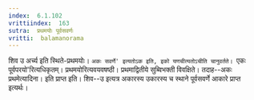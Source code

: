 ```yaml
---
index:  6.1.102
vrittiindex:  163
sutra:  प्रथमयोः पूर्वसवर्णः
vritti:  balamanorama 
---
```


शिव उ अर्च्य इति स्थिते-प्रथमयोः। `अकः सवर्णे' इत्यतोऽक इति, इको यणचीत्यतोऽचीति चानुवर्तते। `एकः पूर्वपरयो'रित्यधिकृतम्। प्रथमयोरित्यवयवषष्ठी। प्रथमाद्वितीये सुब्विभक्ती विवक्षिते। तदाह--अकः प्रथमेत्यादिना। इति प्राप्त इति। शिव--उ इत्यत्र अकारस्य उकारस्य च स्थाने पूर्वसवर्णे आकारे प्राप्त इत्यर्थः।


